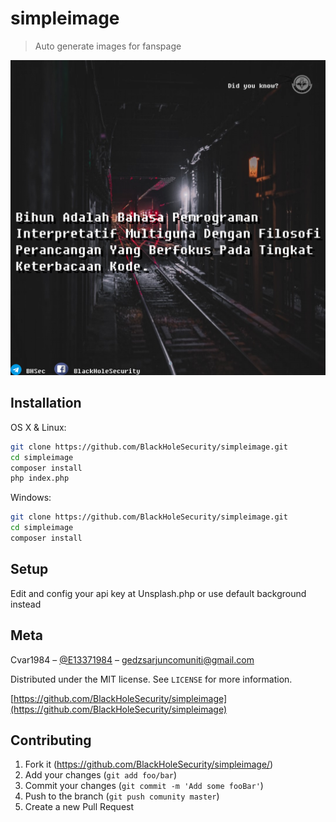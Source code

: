 # simpleimage
> Auto generate images for fanspage

![result images](result.png)

## Installation

OS X & Linux:

```sh
git clone https://github.com/BlackHoleSecurity/simpleimage.git
cd simpleimage
composer install
php index.php
```

Windows:

```sh
git clone https://github.com/BlackHoleSecurity/simpleimage.git
cd simpleimage
composer install
```

## Setup

Edit and config your api key at Unsplash.php
or use default background instead

## Meta

Cvar1984 – [@E13371984](https://t.me/E13371984) – gedzsarjuncomuniti@gmail.com

Distributed under the MIT license. See ``LICENSE`` for more information.

[https://github.com/BlackHoleSecurity/simpleimage](https://github.com/BlackHoleSecurity/simpleimage)

## Contributing

1. Fork it (<https://github.com/BlackHoleSecurity/simpleimage/>)
2. Add your changes (`git add foo/bar`)
3. Commit your changes (`git commit -m 'Add some fooBar'`)
4. Push to the branch (`git push comunity master`)
5. Create a new Pull Request

